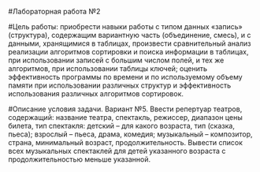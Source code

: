 #Лабораторная работа №2

#Цель работы: приобрести навыки работы с типом данных «запись» (структура), 
содержащим вариантную часть (объединение, смесь), и с данными, хранящимися в таблицах, 
произвести сравнительный анализ реализации алгоритмов сортировки и поиска информации в таблицах, 
при использовании записей с большим числом полей, и тех же алгоритмов, при использовании таблицы ключей; 
оценить эффективность программы по времени и по используемому объему памяти при использовании различных структур 
и эффективность использования различных алгоритмов сортировок.

#Описание условия задачи. Вариант №5.
Ввести репертуар театров, содержащий: название театра, спектакль, режиссер, диапазон цены билета, 
тип спектакля: детский – для какого возраста, тип (сказка, пьеса); взрослый – пьеса, драма, комедия; 
музыкальный – композитор, страна, минимальный возраст, продолжительность. Вывести список всех музыкальных 
спектаклей для детей указанного возраста с продолжительностью меньше указанной.